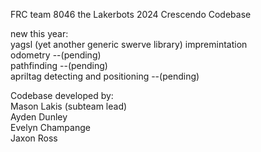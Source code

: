   FRC team 8046 the Lakerbots 2024 Crescendo Codebase                               
                                                                                    
  new this year:                                                                    
    yagsl (yet another generic swerve library) impremintation                       
    odometry --(pending)                                                            
    pathfinding --(pending)                                                         
    apriltag detecting and positioning --(pending)                                  
                                                                                    
  Codebase developed by:                                                            
    Mason Lakis (subteam lead)                                                      
    Ayden Dunley                                                                    
    Evelyn Champange                                                                
    Jaxon Ross                                                                                                                                                     
                                 
